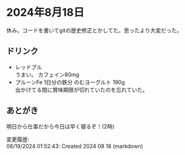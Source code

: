 # 2024年8月18日

休み。コードを書いてgitの歴史修正とかしてた。思ったより大変だった。

## ドリンク

- レッドブル  
うまい。
カフェイン80mg
- プルーンFe 1日分の鉄分 のむヨーグルト 190g  
出かけてる間に賞味期限が切れていたのを忘れていた。

## あとがき

明日から仕事だから今日は早く寝るぞ！(2時)

変更履歴:  
08/19/2024 01:52:43: Created 2024 08 18 (markdown)  
